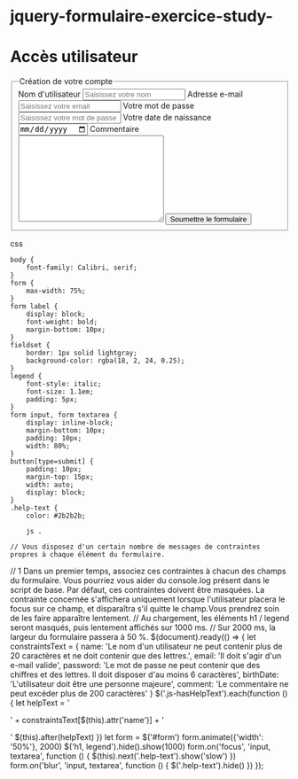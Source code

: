 # jquery-formulaire-exercice-study-
<!DOCTYPE html>
<html lang="fr">
<head>
    <meta charset="utf-8" />
</head>
 <link href="style.css" rel="stylesheet" type="text/css" />
<body>
<script src="https://ajax.aspnetcdn.com/ajax/jQuery/jquery-3.4.1.min.js"></script>
<script src="script.js"></script>
<h1>Accès utilisateur</h1>
<form id="form">
    <fieldset>
        <legend>Création de votre compte</legend>
        <label for="name">Nom d'utilisateur</label>
        <input type="text" name="name" id="name" class="js-hasHelpText" required placeholder="Saisissez votre nom">
        <label for="email">Adresse e-mail</label>
        <input type="text" name="email" id="email" class="js-hasHelpText" required placeholder="Saisissez votre email">
        <label for="password">Votre mot de passe</label>
        <input type="password" name="password" id="password" class="js-hasHelpText" required placeholder="Saisissez votre mot de passe">
        <label for="birthDate">Votre date de naissance</label>
        <input type="date" name="birthDate" id="birthDate" class="js-hasHelpText" required placeholder="Saisissez votre date de naissance">
        <label for="comment">Commentaire</label>
        <textarea name="comment" id="comment" class="js-hasHelpText" cols="30" rows="10"></textarea>
        <button type="submit">Soumettre le formulaire</button>
    </fieldset>
</form>
</body>
</html>

css 

    body {
        font-family: Calibri, serif;
    }
    form {
        max-width: 75%;
    }
    form label {
        display: block;
        font-weight: bold;
        margin-bottom: 10px;
    }
    fieldset {
        border: 1px solid lightgray;
        background-color: rgba(18, 2, 24, 0.25);
    }
    legend {
        font-style: italic;
        font-size: 1.1em;
        padding: 5px;
    }
    form input, form textarea {
        display: inline-block;
        margin-bottom: 10px;
        padding: 10px;
        width: 80%;
    }
    button[type=submit] {
        padding: 10px;
        margin-top: 15px;
        width: auto;
        display: block;
    }
    .help-text {
        color: #2b2b2b;
        
        js . 
        
    // Vous disposez d'un certain nombre de messages de contraintes propres à chaque élément du formulaire.

// 1 Dans un premier temps, associez ces contraintes à chacun des champs du formulaire. Vous pourriez vous aider du console.log présent dans le script de base. Par défaut, ces contraintes doivent être masquées. La contrainte concernée s'affichera uniquement lorsque l'utilisateur placera le focus sur ce champ, et disparaîtra s'il quitte le champ.Vous prendrez soin de les faire apparaître lentement.
//  Au chargement, les éléments h1 / legend seront masqués, puis lentement affichés sur 1000 ms. 
// Sur 2000 ms, la largeur du formulaire passera à 50 %.
$(document).ready(() => {
    let constraintsText = {
        name: 'Le nom d\'un utilisateur ne peut contenir plus de 20 caractères et ne doit contenir que des lettres.',
        email: 'Il doit s\'agir d\'un e-mail valide',
        password: 'Le mot de passe ne peut contenir que des chiffres et des lettres. Il doit disposer d\'au moins 6 caractères',
        birthDate: 'L\'utilisateur doit être une personne majeure',
        comment: 'Le commentaire ne peut excéder plus de 200 caractères'
    }
    $('.js-hasHelpText').each(function () {
        let helpText = '<p class="help-text">' + constraintsText[$(this).attr('name')] + '</p>'
        $(this).after(helpText)
    })
    let form = $('#form')
    form.animate({'width': '50%'}, 2000)
    $('h1, legend').hide().show(1000)
    form.on('focus', 'input, textarea', function () {
        $(this).next('.help-text').show('slow')
    })
    form.on('blur', 'input, textarea', function () {
        $('.help-text').hide()
    })
});           
